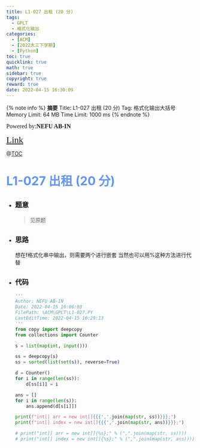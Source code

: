 ```yaml
---
title: L1-027 出租 (20 分)
tags:
  - GPLT
  - 格式化输出
categories:
  - [ACM]
  - [2022大三下学期]
  - [Python]
toc: true
quicklink: true
math: true
sidebar: true
copyright: true
reward: true
date: 2022-04-15 16:30:09
---
```



{% note info %}
**摘要**
Title: L1-027 出租 (20 分)
Tag: 格式化输出大括号
Memory Limit: 64 MB
Time Limit: 1000 ms
{% endnote %}
<!-- more -->

<font size=3 face=楷体>Powered by:**NEFU AB-IN**</font>

<font color=#FFA500 size=5 face=楷体>[Link](https://pintia.cn/problem-sets/994805046380707840/problems/994805107638517760)</font>

@[TOC](文章目录)

# <font color=#6495ED size=6>L1-027 出租 (20 分)</font>

* ## <font size=4 face=粗体>题意</font>

  >见原题

* ## <font size=4 face=粗体>思路</font>

  想在f格式化串中输出${}$，则需要两个${}$进行嵌套
  当然也可以用%这种方法进行代替

* ## <font size=4 face=粗体>代码</font>

  ```python
  '''
  Author: NEFU AB-IN
  Date: 2022-04-15 16:06:03
  FilePath: \ACM\GPLT\L1-027.PY
  LastEditTime: 2022-04-15 16:29:13
  '''
  from copy import deepcopy
  from collections import Counter

  s = list(map(int, input()))

  ss = deepcopy(s)
  ss = sorted(list(set(s)), reverse=True)

  d = Counter()
  for i in range(len(ss)):
      d[ss[i]] = i

  ans = []
  for i in range(len(s)):
      ans.append(d[s[i]])

  print(f"int[] arr = new int[]{{{','.join(map(str, ss))}}};")
  print(f"int[] index = new int[]{{{','.join(map(str, ans))}}};")
  
  # print("int[] arr = new int[]{%s};" % (",".join(map(str, ss))))
  # print("int[] index = new int[]{%s};" % (",".join(map(str, ans))))
  ```